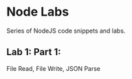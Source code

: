 # Node Labs
Series of NodeJS code snippets and labs.

## Lab 1: Part 1:
File Read, File Write, JSON Parse


